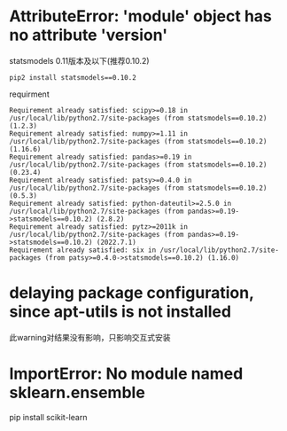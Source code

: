 # AttributeError: 'module' object has no attribute '__version__'
statsmodels 0.11版本及以下(推荐0.10.2)
```
pip2 install statsmodels==0.10.2
```
requirment
```
Requirement already satisfied: scipy>=0.18 in /usr/local/lib/python2.7/site-packages (from statsmodels==0.10.2) (1.2.3)
Requirement already satisfied: numpy>=1.11 in /usr/local/lib/python2.7/site-packages (from statsmodels==0.10.2) (1.16.6)
Requirement already satisfied: pandas>=0.19 in /usr/local/lib/python2.7/site-packages (from statsmodels==0.10.2) (0.23.4)
Requirement already satisfied: patsy>=0.4.0 in /usr/local/lib/python2.7/site-packages (from statsmodels==0.10.2) (0.5.3)
Requirement already satisfied: python-dateutil>=2.5.0 in /usr/local/lib/python2.7/site-packages (from pandas>=0.19->statsmodels==0.10.2) (2.8.2)
Requirement already satisfied: pytz>=2011k in /usr/local/lib/python2.7/site-packages (from pandas>=0.19->statsmodels==0.10.2) (2022.7.1)
Requirement already satisfied: six in /usr/local/lib/python2.7/site-packages (from patsy>=0.4.0->statsmodels==0.10.2) (1.16.0)
```

# delaying package configuration, since apt-utils is not installed

此warning对结果没有影响，只影响交互式安装

# ImportError: No module named sklearn.ensemble

pip install scikit-learn
